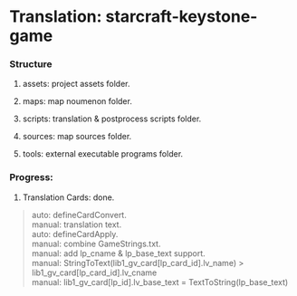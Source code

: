 # Translation: starcraft-keystone-game  

### Structure  

1. assets: project assets folder.  

2. maps: map noumenon folder.  

3. scripts: translation & postprocess scripts folder.  

4. sources: map sources folder.  

5. tools: external executable programs folder.  

### Progress:  

1. Translation Cards: done.  

> auto: defineCardConvert.  
> manual: translation text.  
> auto: defineCardApply.  
> manual: combine GameStrings.txt.  
> manual: add lp_cname & lp_base_text support.  
> manual: StringToText(lib1_gv_card[lp_card_id].lv_name) > lib1_gv_card[lp_card_id].lv_cname  
> manual: lib1_gv_card[lp_id].lv_base_text = TextToString(lp_base_text)  
